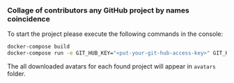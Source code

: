 ### Collage of contributors any GitHub project by names coincidence

To start the project please execute the following commands in the console:
```bash
docker-compose build
docker-compose run -e GIT_HUB_KEY="<put-your-git-hub-access-key>" GIT_HUB_SEARCH_QUERY="<search-query>" app
```
The all downloaded avatars for each found project will appear in `avatars` folder.